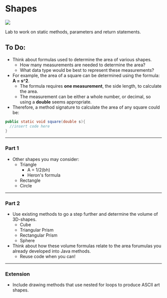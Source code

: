 # Shapes
![](https://www.tate.org.uk/art/images/work/D/D16/D16992_9.jpg)

Lab to work on static methods, parameters and return statements.

## To Do:

* Think about formulas used to determine the area of various shapes.
  * How many measurements are needed to determine the area?
  * What data type would be best to represent these measurements?
* For example, the area of a square can be determined using the formula: **A = s^2**.
  * The formula requires **one measurement**, the side length, to calculate the area.
  * The measurement can be either a whole number, or decimal, so using a **double** seems appropriate.
* Therefore, a method signature to calculate the area of any square could be:
```java
public static void square(double s){
  //insert code here
}
```

---
### Part 1
* Other shapes you may consider:
  * Triangle 
    * A = 1/2(bh)
    * Heron's formula
  * Rectangle
  * Circle
---
### Part 2
* Use existing methods to go a step further and determine the volume of 3D-shapes.
  * Cube
  * Triangular Prism
  * Rectangular Prism
  * Sphere
* Think about how these volume formulas relate to the area forumulas you already developed into Java methods.
  * Reuse code when you can!
---
### Extension
* Include drawing methods that use nested for loops to produce ASCII art shapes.
